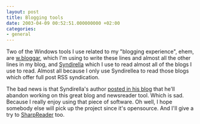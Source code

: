 ```yaml
---
layout: post
title: Blogging tools
date: 2003-04-09 00:52:51.000000000 +02:00
categories:
- general
---
```

Two of the Windows tools I use related to my "blogging experience", ehem, are <a href="http://www.wbloggar.com">w.bloggar</a>, which I'm using to write these lines and almost all the other lines in my blog, and <a href="http://yole.ru/projects/syndirella/">Syndirella</a> which I use to read almost all of the blogs I use to read. Almost all because I only use Syndirellea to read those blogs which offer full post RSS syndication.

The bad news is that Syndirella's author <a href="http://home.yole.ru/weblog/archives/000091.html"> posted in his blog</a> that he'll abandon working on this great blog and newsreader tool. Which is sad. Because I really enjoy using that piece of software. Oh well, I hope somebody else will pick up the project since it's opensource. And I'll give a try to <a href="http://www.hutteman.com/weblog/2003/04/06.html#000056">SharpReader</a> too.
